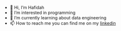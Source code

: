 - 👋 Hi, I’m Hafidah
- 👀 I’m interested in programming
- 🌱 I’m currently learning about data engineering
- 📫 How to reach me you can find me on my <a href="https://www.linkedin.com/in/hafidahmusthaanah/">linkedin</a>

<!---
fdhanh/fdhanh is a ✨ special ✨ repository because its `README.md` (this file) appears on your GitHub profile.
You can click the Preview link to take a look at your changes.
--->
